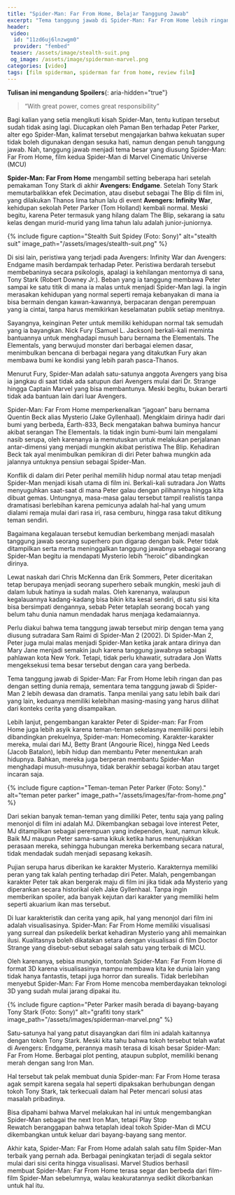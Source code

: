 ```yaml
---
title: "Spider-Man: Far From Home, Belajar Tanggung Jawab"
excerpt: "Tema tanggung jawab di Spider-Man: Far From Home lebih ringan dan pas dengan setting dunia remaja"
header:
 video:
  id: "11zd6uj6lnzwgm0"
  provider: "fembed"
 teaser: /assets/image/stealth-suit.png
 og_image: /assets/image/spiderman-marvel.png
categories: [video]
tags: [film spiderman, spiderman far from home, review film]
---
```


**Tulisan ini mengandung Spoilers**{: aria-hidden="true"}

> “With great power, comes great responsibility”

Bagi kalian yang setia mengikuti kisah Spider-Man, tentu kutipan tersebut sudah tidak asing lagi. Diucapkan oleh Paman Ben terhadap Peter Parker, alter ego Spider-Man, kalimat tersebut mengajarkan bahwa kekuatan super tidak boleh digunakan dengan sesuka hati, namun dengan penuh tanggung jawab. Nah, tanggung jawab menjadi tema besar yang diusung Spider-Man: Far From Home, film kedua Spider-Man di Marvel Cinematic Universe (MCU)

**Spider-Man: Far From Home** mengambil setting beberapa hari setelah pemakaman Tony Stark di akhir **Avengers: Endgame**. Setelah Tony Stark memutarbalikkan efek Decimation, atau disebut sebagai The Blip di film ini, yang dilakukan Thanos lima tahun lalu di event **Avengers: Infinity War**, kehidupan sekolah Peter Parker (Tom Holland) kembali normal. Meski begitu, karena Peter termasuk yang hilang dalam The Blip, sekarang ia satu kelas dengan murid-murid yang lima tahun lalu adalah junior-juniornya.

{% include figure caption="Stealth Suit Spidey (Foto: Sony)" alt="stealth suit" image_path="/assets/images/stealth-suit.png" %}

Di sisi lain, peristiwa yang terjadi pada Avengers: Infinity War dan Avengers: Endgame masih berdampak terhadap Peter. Peristiwa berdarah tersebut membebaninya secara psikologis, apalagi ia kehilangan mentornya di sana, Tony Stark (Robert Downey Jr.). Beban yang ia tanggung membawa Peter sampai ke satu titik di mana ia malas untuk menjadi Spider-Man lagi. Ia ingin merasakan kehidupan yang normal seperti remaja kebanyakan di mana ia bisa bermain dengan kawan-kawannya, berpacaran dengan perempuan yang ia cintai, tanpa harus memikirkan keselamatan publik setiap menitnya.

Sayangnya, keinginan Peter untuk memiliki kehidupan normal tak semudah yang ia bayangkan. Nick Fury (Samuel L. Jackson) berkali-kali meminta bantuannya untuk menghadapi musuh baru bernama the Elementals. The Elementals, yang berwujud monster dari berbagai elemen dasar, menimbulkan bencana di berbagai negara yang ditakutkan Fury akan membawa bumi ke kondisi yang lebih parah pasca-Thanos.

Menurut Fury, Spider-Man adalah satu-satunya anggota Avengers yang bisa ia jangkau di saat tidak ada satupun dari Avengers mulai dari Dr. Strange hingga Captain Marvel yang bisa membantunya. Meski begitu, bukan berarti tidak ada bantuan lain dari luar Avengers.

Spider-Man: Far From Home memperkenalkan “jagoan” baru bernama Quentin Beck alias Mysterio (Jake Gyllenhaal). Mengklaim dirinya hadir dari bumi yang berbeda, Earth-833, Beck mengatakan bahwa buminya hancur akibat serangan The Elementals. Ia tidak ingin bumi-bumi lain mengalami nasib serupa, oleh karenanya ia memutuskan untuk melakukan perjalanan antar-dimensi yang menjadi mungkin akibat peristiwa The Blip. Kehadiran Beck tak ayal menimbulkan pemikiran di diri Peter bahwa mungkin ada jalannya untuknya pensiun sebagai Spider-Man.

Konflik di dalam diri Peter perihal memilih hidup normal atau tetap menjadi Spider-Man menjadi kisah utama di film ini. Berkali-kali sutradara Jon Watts menyuguhkan saat-saat di mana Peter galau dengan pilihannya hingga kita dibuat gemas. Untungnya, masa-masa galau tersebut tampil realistis tanpa dramatisasi berlebihan karena pemicunya adalah hal-hal yang umum dialami remaja mulai dari rasa iri, rasa cemburu, hingga rasa takut ditikung teman sendiri.

Bagaimana kegalauan tersebut kemudian berkembang menjadi masalah tanggung jawab seorang superhero pun digarap dengan baik. Peter tidak ditampilkan serta merta meninggalkan tanggung jawabnya sebagai seorang Spider-Man begitu ia mendapati Mysterio lebih “heroic” dibandingkan dirinya.

Lewat naskah dari Chris McKenna dan Erik Sommers, Peter diceritakan tetap berupaya menjadi seorang superhero sebaik mungkin, meski jauh di dalam lubuk hatinya ia sudah malas. Oleh karenanya, walaupun kegalauannya kadang-kadang bisa bikin kita kesal sendiri, di satu sisi kita bisa bersimpati dengannya, sebab Peter tetaplah seorang bocah yang belum tahu dunia namun mendadak harus menjaga kedamaiannya.

Perlu diakui bahwa tema tanggung jawab tersebut mirip dengan tema yang diusung sutradara Sam Raimi di Spider-Man 2 (2002). Di Spider-Man 2, Peter juga mulai malas menjadi Spider-Man ketika jarak antara dirinya dan Mary Jane menjadi semakin jauh karena tanggung jawabnya sebagai pahlawan kota New York. Tetapi, tidak perlu khawatir, sutradara Jon Watts mengeksekusi tema besar tersebut dengan cara yang berbeda.

Tema tanggung jawab di Spider-Man: Far From Home lebih ringan dan pas dengan setting dunia remaja, sementara tema tanggung jawab di Spider-Man 2 lebih dewasa dan dramatis. Tanpa menilai yang satu lebih baik dari yang lain, keduanya memiliki kelebihan masing-masing yang harus dilihat dari konteks cerita yang disampaikan.

Lebih lanjut, pengembangan karakter Peter di Spider-man: Far From Home juga lebih asyik karena teman-teman sekelasnya memiliki porsi lebih dibandingkan prekuelnya, Spider-man: Homecoming. Karakter-karakter mereka, mulai dari MJ, Betty Brant (Angourie Rice), hingga Ned Leeds (Jacob Batalon), lebih hidup dan membantu Peter menentukan arah hidupnya. Bahkan, mereka juga berperan membantu Spider-Man menghadapi musuh-musuhnya, tidak berakhir sebagai korban atau target incaran saja.

{% include figure caption="Teman-teman Peter Parker (Foto: Sony)." alt="teman peter parker" image_path="/assets/images/far-from-home.png" %}

Dari sekian banyak teman-teman yang dimiliki Peter, tentu saja yang paling menonjol di film ini adalah MJ. Dikembangkan sebagai love interest Peter, MJ ditampilkan sebagai perempuan yang independen, kuat, namun kikuk. Baik MJ maupun Peter sama-sama kikuk ketika harus menunjukkan perasaan mereka, sehingga hubungan mereka berkembang secara natural, tidak mendadak sudah menjadi sepasang kekasih.

Pujian serupa harus diberikan ke karakter Mysterio. Karakternya memiliki peran yang tak kalah penting terhadap diri Peter. Malah, pengembangan karakter Peter tak akan bergerak maju di film ini jika tidak ada Mysterio yang diperankan secara historikal oleh Jake Gyllenhaal. Tanpa ingin memberikan spoiler, ada banyak kejutan dari karakter yang memiliki helm seperti akuarium ikan mas tersebut.

Di luar karakteristik dan cerita yang apik, hal yang menonjol dari film ini adalah visualisasinya. Spider-Man: Far From Home memiliki visualisasi yang surreal dan psikedelik berkat kehadiran Mysterio yang ahli memainkan ilusi. Kualitasnya boleh dikatakan setara dengan visualisasi di film Doctor Strange yang disebut-sebut sebagai salah satu yang terbaik di MCU.

Oleh karenanya, sebisa mungkin, tontonlah Spider-Man: Far From Home di format 3D karena visualisasinya mampu membawa kita ke dunia lain yang tidak hanya fantastis, tetapi juga horror dan surealis. Tidak berlebihan menyebut Spider-Man: Far From Home mencoba memberdayakan teknologi 3D yang sudah mulai jarang dipakai itu.

{% include figure caption="Peter Parker masih berada di bayang-bayang Tony Stark (Foto: Sony)" alt="grafiti tony stark" image_path="/assets/images/spiderman-marvel.png" %}

Satu-satunya hal yang patut disayangkan dari film ini adalah kaitannya dengan tokoh Tony Stark. Meski kita tahu bahwa tokoh tersebut telah wafat di Avengers: Endgame, perannya masih terasa di kisah besar Spider-Man: Far From Home. Berbagai plot penting, ataupun subplot, memiliki benang merah dengan sang Iron Man.

Hal tersebut tak pelak membuat dunia Spider-man: Far From Home terasa agak sempit karena segala hal seperti dipaksakan berhubungan dengan tokoh Tony Stark, tak terkecuali dalam hal Peter mencari solusi atas masalah pribadinya.

Bisa dipahami bahwa Marvel melakukan hal ini untuk mengembangkan Spider-Man sebagai the next Iron Man, tetapi Play Stop Rewatch beranggapan bahwa tetaplah ideal tokoh Spider-Man di MCU dikembangkan untuk keluar dari bayang-bayang sang mentor.

Akhir kata, Spider-Man: Far From Home adalah salah satu film Spider-Man terbaik yang pernah ada. Berbagai peningkatan terjadi di segala sektor mulai dari sisi cerita hingga visualisasi. Marvel Studios berhasil membuat Spider-Man: Far From Home terasa segar dan berbeda dari film-film Spider-Man sebelumnya, walau keakuratannya sedikit dikorbankan untuk hal itu.
